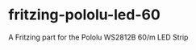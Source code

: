 fritzing-pololu-led-60
======================

A Fritzing part for the Pololu WS2812B 60/m LED Strip
